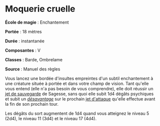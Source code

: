 # Moquerie cruelle

**École de magie** : Enchantement

**Portée** : 18 mètres

**Durée** : instantanée

**Composantes** : V

**Classes** : Barde, Ombrelame

**Source** : Manuel des règles

Vous lancez une bordée d'insultes empreintes d'un subtil enchantement à une créature située à portée et dans votre champ de vision. Tant qu'elle vous entend (elle n'a pas besoin de vous comprendre), elle doit réussir un [jet de sauvegarde](/utiliser-les-caracteristiques/#jets-de-sauvegarde) de Sagesse, sans quoi elle subit 1d4 dégâts psychiques et subit un [_désavantage_](/utiliser-les-caracteristiques/#avantage-et-desavantage) sur le prochain [jet d'attaque](/combattre/#jets-d-attaque) qu'elle effectue avant la fin de son prochain tour.

Les dégâts du sort augmentent de 1d4 quand vous atteignez le niveau 5 (2d4), le niveau 11 (3d4) et le niveau  17 (4d4).
